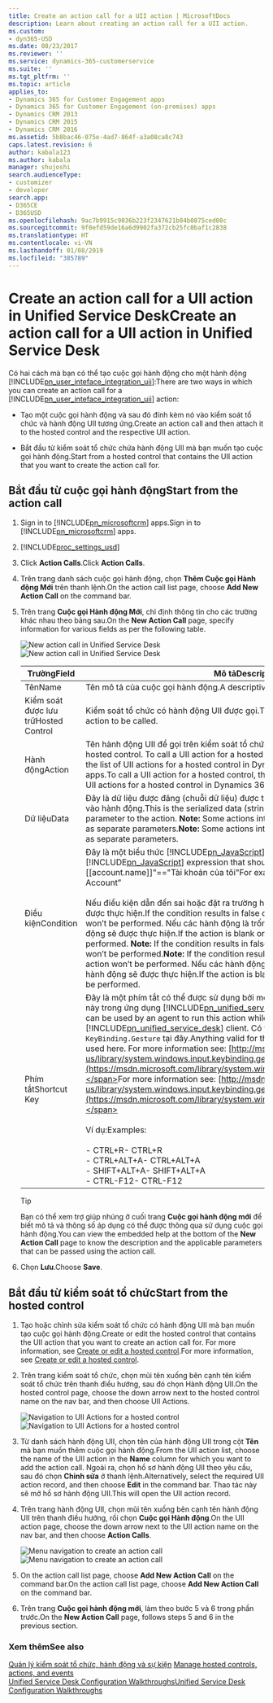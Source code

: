 ```yaml
---
title: Create an action call for a UII action | MicrosoftDocs
description: Learn about creating an action call for a UII action.
ms.custom:
- dyn365-USD
ms.date: 08/23/2017
ms.reviewer: ''
ms.service: dynamics-365-customerservice
ms.suite: ''
ms.tgt_pltfrm: ''
ms.topic: article
applies_to:
- Dynamics 365 for Customer Engagement apps
- Dynamics 365 for Customer Engagement (on-premises) apps
- Dynamics CRM 2013
- Dynamics CRM 2015
- Dynamics CRM 2016
ms.assetid: 5b8bac46-075e-4ad7-864f-a3a08ca8c743
caps.latest.revision: 6
author: kabala123
ms.author: kabala
manager: shujoshi
search.audienceType:
- customizer
- developer
search.app:
- D365CE
- D365USD
ms.openlocfilehash: 9ac7b9915c9036b223f2347621b04b0875ced08c
ms.sourcegitcommit: 9f0efd59de16a6d9902fa372cb25fc0baf1c2838
ms.translationtype: HT
ms.contentlocale: vi-VN
ms.lasthandoff: 01/08/2019
ms.locfileid: "385789"
---
```

# <a name="create-an-action-call-for-a-uii-action-in-unified-service-desk"></a><span data-ttu-id="91e0f-103">Create an action call for a UII action in Unified Service Desk</span><span class="sxs-lookup"><span data-stu-id="91e0f-103">Create an action call for a UII action in Unified Service Desk</span></span>
<span data-ttu-id="91e0f-104">Có hai cách mà bạn có thể tạo cuộc gọi hành động cho một hành động [!INCLUDE[pn_user_inteface_integration_uii](../includes/pn-user-interface-integration-uii.md)]:</span><span class="sxs-lookup"><span data-stu-id="91e0f-104">There are two ways in which you can create an action call for a [!INCLUDE[pn_user_inteface_integration_uii](../includes/pn-user-interface-integration-uii.md)] action:</span></span>  

-   <span data-ttu-id="91e0f-105">Tạo một cuộc gọi hành động và sau đó đính kèm nó vào kiểm soát tổ chức và hành động UII tương ứng.</span><span class="sxs-lookup"><span data-stu-id="91e0f-105">Create an action call and then attach it to the hosted control and the respective UII action.</span></span>  

-   <span data-ttu-id="91e0f-106">Bắt đầu từ kiểm soát tổ chức chứa hành động UII mà bạn muốn tạo cuộc gọi hành động.</span><span class="sxs-lookup"><span data-stu-id="91e0f-106">Start from a hosted control that contains the UII action that you want to create the action call for.</span></span>  

<a name="StartActionCall"></a>   
## <a name="start-from-the-action-call"></a><span data-ttu-id="91e0f-107">Bắt đầu từ cuộc gọi hành động</span><span class="sxs-lookup"><span data-stu-id="91e0f-107">Start from the action call</span></span>  

1. <span data-ttu-id="91e0f-108">Sign in to [!INCLUDE[pn_microsoftcrm](../includes/pn-microsoftcrm.md)] apps.</span><span class="sxs-lookup"><span data-stu-id="91e0f-108">Sign in to [!INCLUDE[pn_microsoftcrm](../includes/pn-microsoftcrm.md)] apps.</span></span>  

2. [!INCLUDE[proc_settings_usd](../includes/proc-settings-usd.md)]  

3. <span data-ttu-id="91e0f-109">Click **Action Calls**.</span><span class="sxs-lookup"><span data-stu-id="91e0f-109">Click **Action Calls**.</span></span>  

4. <span data-ttu-id="91e0f-110">Trên trang danh sách cuộc gọi hành động, chọn **Thêm Cuộc gọi Hành động Mới** trên thanh lệnh.</span><span class="sxs-lookup"><span data-stu-id="91e0f-110">On the action call list page, choose **Add New Action Call** on the command bar.</span></span>  

5. <span data-ttu-id="91e0f-111">Trên trang **Cuộc gọi Hành động Mới**, chỉ định thông tin cho các trường khác nhau theo bảng sau.</span><span class="sxs-lookup"><span data-stu-id="91e0f-111">On the **New Action Call** page, specify information for various fields as per the following table.</span></span>  

   <span data-ttu-id="91e0f-112">![New action call in Unified Service Desk](../unified-service-desk/media/usd-new-action-call.png "New action call in Unified Service Desk")</span><span class="sxs-lookup"><span data-stu-id="91e0f-112">![New action call in Unified Service Desk](../unified-service-desk/media/usd-new-action-call.png "New action call in Unified Service Desk")</span></span>  


   |     <span data-ttu-id="91e0f-113">Trường</span><span class="sxs-lookup"><span data-stu-id="91e0f-113">Field</span></span>      |                                                                                                                                                                                                                                                                         <span data-ttu-id="91e0f-114">Mô tả</span><span class="sxs-lookup"><span data-stu-id="91e0f-114">Description</span></span>                                                                                                                                                                                                                                                                         |
   |----------------|-------------------------------------------------------------------------------------------------------------------------------------------------------------------------------------------------------------------------------------------------------------------------------------------------------------------------------------------------------------------------------------------------------------------------------------------------------------------------------------------------------------------------------------------------------------|
   |      <span data-ttu-id="91e0f-115">Tên</span><span class="sxs-lookup"><span data-stu-id="91e0f-115">Name</span></span>      |                                                                                                                                                                                                                                                           <span data-ttu-id="91e0f-116">Tên mô tả của cuộc gọi hành động.</span><span class="sxs-lookup"><span data-stu-id="91e0f-116">A descriptive name of the action call.</span></span>                                                                                                                                                                                                                                                            |
   | <span data-ttu-id="91e0f-117">Kiểm soát được lưu trữ</span><span class="sxs-lookup"><span data-stu-id="91e0f-117">Hosted Control</span></span> |                                                                                                                                                                                                                                                   <span data-ttu-id="91e0f-118">Kiểm soát tổ chức có hành động UII được gọi.</span><span class="sxs-lookup"><span data-stu-id="91e0f-118">The hosted control having the UII action to be called.</span></span>                                                                                                                                                                                                                                                    |
   |     <span data-ttu-id="91e0f-119">Hành động</span><span class="sxs-lookup"><span data-stu-id="91e0f-119">Action</span></span>     |                                                                                                                                                                                   <span data-ttu-id="91e0f-120">Tên hành động UII để gọi trên kiểm soát tổ chức.</span><span class="sxs-lookup"><span data-stu-id="91e0f-120">The UII action name to call on the hosted control.</span></span> <span data-ttu-id="91e0f-121">To call a UII action for a hosted control, the action must be added to the list of UII actions for a hosted control in Dynamics 365 for Customer Engagement apps.</span><span class="sxs-lookup"><span data-stu-id="91e0f-121">To call a UII action for a hosted control, the action must be added to the list of UII actions for a hosted control in Dynamics 365 for Customer Engagement apps.</span></span>                                                                                                                                                                                   |
   |      <span data-ttu-id="91e0f-122">Dữ liệu</span><span class="sxs-lookup"><span data-stu-id="91e0f-122">Data</span></span>      |                                                                                                                                                                                   <span data-ttu-id="91e0f-123">Đây là dữ liệu được đăng (chuỗi dữ liệu) được thông qua dưới dạng tham số dữ liệu vào hành động.</span><span class="sxs-lookup"><span data-stu-id="91e0f-123">This is the serialized data (string data) that is passed as the data parameter to the action.</span></span> <span data-ttu-id="91e0f-124">**Note:**  Some actions interpret multiline input specified here as separate parameters.</span><span class="sxs-lookup"><span data-stu-id="91e0f-124">**Note:**  Some actions interpret multiline input specified here as separate parameters.</span></span>                                                                                                                                                                                    |
   |   <span data-ttu-id="91e0f-125">Điều kiện</span><span class="sxs-lookup"><span data-stu-id="91e0f-125">Condition</span></span>    |              <span data-ttu-id="91e0f-126">Đây là một biểu thức [!INCLUDE[pn_JavaScript](../includes/pn-javascript.md)] phải dẫn đến đúng hoặc sai.</span><span class="sxs-lookup"><span data-stu-id="91e0f-126">This is a [!INCLUDE[pn_JavaScript](../includes/pn-javascript.md)] expression that should result in true or false.</span></span> <span data-ttu-id="91e0f-127">Ví dụ, "[[account.name]]"=="Tài khoản của tôi"</span><span class="sxs-lookup"><span data-stu-id="91e0f-127">For example, “[[account.name]]”==”My Account”</span></span><br /><br /> <span data-ttu-id="91e0f-128">Nếu điều kiện dẫn đến sai hoặc đặt ra trường hợp ngoại lệ, các hành động sẽ không được thực hiện.</span><span class="sxs-lookup"><span data-stu-id="91e0f-128">If the condition results in false or throws an exception, the action won’t be performed.</span></span> <span data-ttu-id="91e0f-129">Nếu các hành động là trống hoặc kết quả là đúng, những hành động sẽ được thực hiện.</span><span class="sxs-lookup"><span data-stu-id="91e0f-129">If the action is blank or the result is true, the action will be performed.</span></span> <span data-ttu-id="91e0f-130">**Note:**  If the condition results in false or throws an exception, the action won’t be performed.</span><span class="sxs-lookup"><span data-stu-id="91e0f-130">**Note:**  If the condition results in false or throws an exception, the action won’t be performed.</span></span> <span data-ttu-id="91e0f-131">Nếu các hành động là trống hoặc kết quả là đúng, những hành động sẽ được thực hiện.</span><span class="sxs-lookup"><span data-stu-id="91e0f-131">If the action is blank or the result is true, the action will be performed.</span></span>               |
   |  <span data-ttu-id="91e0f-132">Phím tắt</span><span class="sxs-lookup"><span data-stu-id="91e0f-132">Shortcut Key</span></span>  | <span data-ttu-id="91e0f-133">Đây là một phím tắt có thể được sử dụng bởi một tổng đài viên để chạy hành động này trong ứng dụng [!INCLUDE[pn_unified_service_desk](../includes/pn-unified-service-desk.md)].</span><span class="sxs-lookup"><span data-stu-id="91e0f-133">This is a shortcut key that can be used by an agent to run this action while within the [!INCLUDE[pn_unified_service_desk](../includes/pn-unified-service-desk.md)] client.</span></span> <span data-ttu-id="91e0f-134">Có thể sử dụng mọi mục hợp lệ cho chuỗi `KeyBinding.Gesture` tại đây.</span><span class="sxs-lookup"><span data-stu-id="91e0f-134">Anything valid for the `KeyBinding.Gesture` string can be used here.</span></span> <span data-ttu-id="91e0f-135">For more information see: [http://msdn.microsoft.com/en-us/library/system.windows.input.keybinding.gesture.aspx](https://msdn.microsoft.com/library/system.windows.input.keybinding.gesture.aspx).</span><span class="sxs-lookup"><span data-stu-id="91e0f-135">For more information see: [http://msdn.microsoft.com/en-us/library/system.windows.input.keybinding.gesture.aspx](https://msdn.microsoft.com/library/system.windows.input.keybinding.gesture.aspx).</span></span><br /><br /> <span data-ttu-id="91e0f-136">Ví dụ:</span><span class="sxs-lookup"><span data-stu-id="91e0f-136">Examples:</span></span><br /><br /> <span data-ttu-id="91e0f-137">-   CTRL+R</span><span class="sxs-lookup"><span data-stu-id="91e0f-137">-   CTRL+R</span></span><br /><span data-ttu-id="91e0f-138">-   CTRL+ALT+A</span><span class="sxs-lookup"><span data-stu-id="91e0f-138">-   CTRL+ALT+A</span></span><br /><span data-ttu-id="91e0f-139">-   SHIFT+ALT+A</span><span class="sxs-lookup"><span data-stu-id="91e0f-139">-   SHIFT+ALT+A</span></span><br /><span data-ttu-id="91e0f-140">-   CTRL-F12</span><span class="sxs-lookup"><span data-stu-id="91e0f-140">-   CTRL-F12</span></span> |

   > [!TIP]
   >  <span data-ttu-id="91e0f-141">Bạn có thể xem trợ giúp nhúng ở cuối trang **Cuộc gọi hành động mới** để biết mô tả và thông số áp dụng có thể được thông qua sử dụng cuộc gọi hành động.</span><span class="sxs-lookup"><span data-stu-id="91e0f-141">You can view the embedded help at the bottom of the **New Action Call** page to know the description and the applicable parameters that can be passed using the action call.</span></span>  

6. <span data-ttu-id="91e0f-142">Chọn **Lưu**.</span><span class="sxs-lookup"><span data-stu-id="91e0f-142">Choose **Save**.</span></span>  

<a name="StartHostedControl"></a>   
## <a name="start-from-the-hosted-control"></a><span data-ttu-id="91e0f-143">Bắt đầu từ kiểm soát tổ chức</span><span class="sxs-lookup"><span data-stu-id="91e0f-143">Start from the hosted control</span></span>  

1. <span data-ttu-id="91e0f-144">Tạo hoặc chỉnh sửa kiểm soát tổ chức có hành động UII mà bạn muốn tạo cuộc gọi hành động.</span><span class="sxs-lookup"><span data-stu-id="91e0f-144">Create or edit the hosted control that contains the UII action that you want to create an action call for.</span></span> <span data-ttu-id="91e0f-145">For more information, see [Create or edit a hosted control](../unified-service-desk/create-edit-hosted-control.md).</span><span class="sxs-lookup"><span data-stu-id="91e0f-145">For more information, see [Create or edit a hosted control](../unified-service-desk/create-edit-hosted-control.md).</span></span>  

2. <span data-ttu-id="91e0f-146">Trên trang kiểm soát tổ chức, chọn mũi tên xuống bên cạnh tên kiểm soát tổ chức trên thanh điều hướng, sau đó chọn Hành động UII.</span><span class="sxs-lookup"><span data-stu-id="91e0f-146">On the hosted control page, choose the down arrow next to the hosted control name on the nav bar, and then choose UII Actions.</span></span>  

   <span data-ttu-id="91e0f-147">![Navigation to UII Actions for a hosted control](../unified-service-desk/media/usd-uii-actions-hosted-control.png "Navigation to UII Actions for a hosted control")</span><span class="sxs-lookup"><span data-stu-id="91e0f-147">![Navigation to UII Actions for a hosted control](../unified-service-desk/media/usd-uii-actions-hosted-control.png "Navigation to UII Actions for a hosted control")</span></span>  

3. <span data-ttu-id="91e0f-148">Từ danh sách hành động UII, chọn tên của hành động UII trong cột **Tên** mà bạn muốn thêm cuộc gọi hành động.</span><span class="sxs-lookup"><span data-stu-id="91e0f-148">From the UII action list, choose the name of the UII action in the **Name** column for which you want to add the action call.</span></span> <span data-ttu-id="91e0f-149">Ngoài ra, chọn hồ sơ hành động UII theo yêu cầu, sau đó chọn **Chỉnh sửa** ở thanh lệnh.</span><span class="sxs-lookup"><span data-stu-id="91e0f-149">Alternatively, select the required UII action record, and then choose **Edit** in the command bar.</span></span> <span data-ttu-id="91e0f-150">Thao tác này sẽ mở hồ sơ hành động UII.</span><span class="sxs-lookup"><span data-stu-id="91e0f-150">This will open the UII action record.</span></span>  

4. <span data-ttu-id="91e0f-151">Trên trang hành động UII, chọn mũi tên xuống bên cạnh tên hành động UII trên thanh điều hướng, rồi chọn **Cuộc gọi Hành động**.</span><span class="sxs-lookup"><span data-stu-id="91e0f-151">On the UII action page, choose the down arrow next to the UII action name on the nav bar, and then choose **Action Calls**.</span></span>  

   <span data-ttu-id="91e0f-152">![Menu navigation to create an action call](../unified-service-desk/media/usd-action-call-uii-action.png "Menu navigation to create an action call")</span><span class="sxs-lookup"><span data-stu-id="91e0f-152">![Menu navigation to create an action call](../unified-service-desk/media/usd-action-call-uii-action.png "Menu navigation to create an action call")</span></span>  

5. <span data-ttu-id="91e0f-153">On the action call list page, choose **Add New Action Call** on the command bar.</span><span class="sxs-lookup"><span data-stu-id="91e0f-153">On the action call list page, choose **Add New Action Call** on the command bar.</span></span>  

6. <span data-ttu-id="91e0f-154">Trên trang **Cuộc gọi hành động mới**, làm theo bước 5 và 6 trong phần trước.</span><span class="sxs-lookup"><span data-stu-id="91e0f-154">On the **New Action Call** page, follows steps 5 and 6 in the previous section.</span></span>  

### <a name="see-also"></a><span data-ttu-id="91e0f-155">Xem thêm</span><span class="sxs-lookup"><span data-stu-id="91e0f-155">See also</span></span>  
 <span data-ttu-id="91e0f-156">[Quản lý kiểm soát tổ chức, hành động và sự kiện](../unified-service-desk/manage-hosted-controls-actions-events.md) </span><span class="sxs-lookup"><span data-stu-id="91e0f-156">[Manage hosted controls, actions, and events](../unified-service-desk/manage-hosted-controls-actions-events.md) </span></span>  
 [<span data-ttu-id="91e0f-157">Unified Service Desk Configuration Walkthroughs</span><span class="sxs-lookup"><span data-stu-id="91e0f-157">Unified Service Desk Configuration Walkthroughs</span></span>](../unified-service-desk/unified-service-desk-configuration-walkthroughs.md)  

